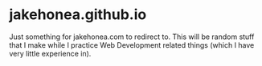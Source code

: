 # jakehonea.github.io

Just something for jakehonea.com to redirect to. This will be random stuff that I make while I practice Web Development related things (which I have very little experience in).
